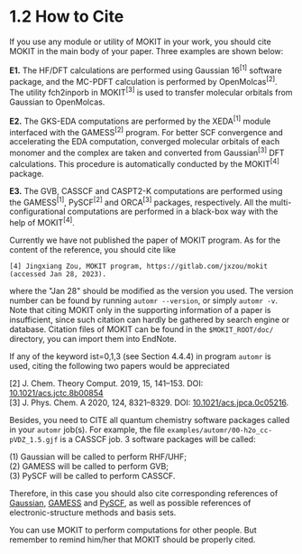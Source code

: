 # 1.2 How to Cite
If you use any module or utility of MOKIT in your work, you should cite MOKIT in the main body of your paper. Three examples are shown below:

**E1.** The HF/DFT calculations are performed using Gaussian 16<sup>[1]</sup>
software package, and the MC-PDFT calculation is performed by OpenMolcas<sup>[2]</sup>.
The utility fch2inporb in MOKIT<sup>[3]</sup> is used to transfer molecular orbitals
from Gaussian to OpenMolcas.

**E2.** The GKS-EDA computations are performed by the XEDA<sup>[1]</sup> module
interfaced with the GAMESS<sup>[2]</sup> program. For better SCF convergence and
accelerating the EDA computation, converged molecular orbitals of each monomer
and the complex are taken and converted from Gaussian<sup>[3]</sup> DFT calculations.
This procedure is automatically conducted by the MOKIT<sup>[4]</sup> package.

**E3.** The GVB, CASSCF and CASPT2-K computations are performed using the GAMESS<sup>[1]</sup>,
PySCF<sup>[2]</sup> and ORCA<sup>[3]</sup> packages, respectively. All the multi-
configurational computations are performed in a black-box way with the help of
MOKIT<sup>[4]</sup>.

Currently we have not published the paper of MOKIT program. As for the content of the reference, you should cite like
```
[4] Jingxiang Zou, MOKIT program, https://gitlab.com/jxzou/mokit (accessed Jan 28, 2023).
```

where the "Jan 28" should be modified as the version you used. The version number can be found by running `automr --version`, or simply `automr -v`. Note that citing MOKIT only in the supporting information of a paper is insufficient, since such citation can hardly be gathered by search engine or database. Citation files of MOKIT can be found in the `$MOKIT_ROOT/doc/` directory, you can import them into EndNote.

If any of the keyword ist=0,1,3 (see Section 4.4.4) in program `automr` is used, citing the following two papers would be appreciated

[2] J. Chem. Theory Comput. 2019, 15, 141–153. DOI: [10.1021/acs.jctc.8b00854](https://pubs.acs.org/doi/10.1021/acs.jctc.8b00854)  
[3] J. Phys. Chem. A 2020, 124, 8321–8329. DOI: [10.1021/acs.jpca.0c05216](https://pubs.acs.org/doi/10.1021/acs.jpca.0c05216).

Besides, you need to CITE all quantum chemistry software packages called in your `automr` job(s). For example, the file `examples/automr/00-h2o_cc-pVDZ_1.5.gjf` is a CASSCF job. 3 software packages will be called:

(1) Gaussian will be called to perform RHF/UHF;  
(2) GAMESS will be called to perform GVB;  
(3) PySCF will be called to perform CASSCF.

Therefore, in this case you should also cite corresponding references of [Gaussian](http://gaussian.com/citation), [GAMESS](https://www.msg.chem.iastate.edu/gamess/citation.html) and [PySCF](https://pyscf.org/about.html#how-to-cite), as well as possible references of electronic-structure methods and basis sets.

You can use MOKIT to perform computations for other people. But remember to remind him/her that MOKIT should be properly cited.

